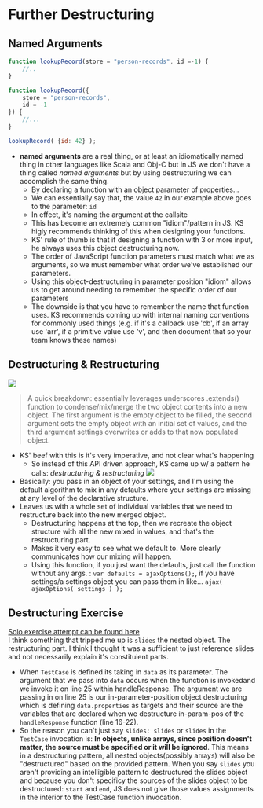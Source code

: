 # Further Destructuring
## Named Arguments
```javascript
function lookupRecord(store = "person-records", id =-1) {
    //..
}

function lookupRecord({
    store = "person-records",
    id = -1
}) {
    //...
}

lookupRecord( {id: 42} );
```
- **named arguments** are a real thing, or at least an idiomatically named thing in other languages like Scala and Obj-C but in JS we don't have a thing called _named arguments_ but by using destructuring we can accomplish the same thing.
    - By declaring a function with an object parameter of properties... 
    - We can essentially say that, the value `42` in our example above goes to the parameter: `id`
    - In effect, it's naming the argument at the callsite
    - This has become an extremely common "idiom"/pattern in JS. KS higly recommends thinking of this when designing your functions.
    - KS' rule of thumb is that if designing a function with 3 or more input, he always uses this object destructuring now. 
    - The order of JavaScript function parameters must match what we as arguments, so we must remember what order we've established our parameters.
    - Using this object-destructuring in parameter position "idiom"  allows us to get around needing to remember the specific order of our parameters
    - The downside is that you have to remember the name that function uses. KS recommends coming up with internal naming conventions for commonly used things (e.g. if it's a callback use 'cb', if an array use 'arr', if a primitive value use 'v', and then document that so your team knows these names)

## Destructuring & Restructuring
![](https://user-images.githubusercontent.com/5563119/64034339-4ab18880-cb03-11e9-9288-1e945f56e597.png)
> A quick breakdown: essentially leverages underscores .extends() function to condense/mix/merge the two object contents into a new object. The first argument is the empty object to be filled, the second argument sets the empty object with an initial set of values, and the third argument settings overwrites or adds to that now populated object.
- KS' beef with this is it's very imperative, and not clear what's happening 
    - So instead of this API driven approach, KS came up w/ a pattern he calls: _destructuring & restructuring_ 
![](https://user-images.githubusercontent.com/5563119/64054276-26719e00-cb3b-11e9-8ec2-7d6c0e8bbd68.png)
- Basically: you pass in an object of your settings, and I'm using the default algorithm to mix in any defaults where your settings are missing at any level of the declarative structure.
- Leaves us with a whole set of individual variables that we need to restructure back into the new merged object.
    - Destructuring happens at the top, then we recreate the object structure with all the new mixed in values, and that's the restructuring part.
    - Makes it very easy to see what we default to. More clearly communicates how our mixing will happen.
    - Using this function, if you just want the defaults, just call the function without any args. : `var defaults = ajaxOptions();`, if you have settings/a settings object you can pass them in like... `ajax( ajaxOptions( settings ) );`

## Destructuring Exercise
[Solo exercise attempt can be found here](https://github.com/kelasol/javascript-the-recent-parts/blob/master/exercises/destructuring/ex-first-attempt.js)   
I think something that tripped me up is `slides` the nested object. The restructuring part. I think I thought it was a sufficient to just reference slides and not necessarily explain it's constituient parts.

- When `TestCase` is defined its taking in `data` as its parameter. The argument that we pass into `data` occurs when the function is invokedand we invoke it on line 25 within handleResponse.
The argument we are passing in on line 25 is our in-parameter-position object destructuring  which is defining `data.properties` as targets and their source are the variables that are declared when we destructure in-param-pos of the `handleResponse` function (line 16-22). 
- So the reason you can't just say `slides: slides` or `slides` in the `TestCase` invocation is: **In objects, unlike arrays, since position doesn't matter, the source must be specified or it will be ignored**. This means in a destructuring pattern, all nested objects(possibly arrays) will also be "destructured" based on the provided pattern. When you say `slides` you aren't providing an intelligible pattern to destructured the slides object and because you don't specificy the sources of the slides object to be destructured: `start` and `end`, JS does not give those values assignments in the interior to the TestCase function invocation.  
 